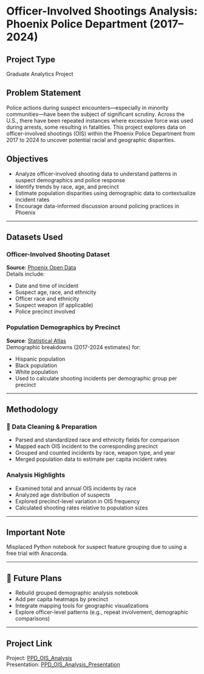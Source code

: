 # Officer-Involved Shootings Analysis: Phoenix Police Department (2017–2024)

## Project Type  
Graduate Analytics Project

## Problem Statement  
Police actions during suspect encounters—especially in minority communities—have been the subject of significant scrutiny. Across the U.S., there have been repeated instances where excessive force was used during arrests, some resulting in fatalities. This project explores data on officer-involved shootings (OIS) within the Phoenix Police Department from 2017 to 2024 to uncover potential racial and geographic disparities.

## Objectives  
- Analyze officer-involved shooting data to understand patterns in suspect demographics and police response  
- Identify trends by race, age, and precinct  
- Estimate population disparities using demographic data to contextualize incident rates  
- Encourage data-informed discussion around policing practices in Phoenix

---

## Datasets Used

### Officer-Involved Shooting Dataset  
**Source**: [Phoenix Open Data](https://www.phoenixopendata.com/dataset/ois)  
Details include:  
- Date and time of incident  
- Suspect age, race, and ethnicity  
- Officer race and ethnicity  
- Suspect weapon (if applicable)  
- Police precinct involved  

### Population Demographics by Precinct  
**Source**: [Statistical Atlas](https://statisticalatlas.com/place/Arizona/Phoenix/Race-and-Ethnicity)  
Demographic breakdowns (2017-2024 estimates) for:  
- Hispanic population  
- Black population  
- White population  
- Used to calculate shooting incidents per demographic group per precinct

---

## Methodology

### 🧼 Data Cleaning & Preparation
- Parsed and standardized race and ethnicity fields for comparison  
- Mapped each OIS incident to the corresponding precinct  
- Grouped and counted incidents by race, weapon type, and year  
- Merged population data to estimate per capita incident rates  

### Analysis Highlights
- Examined total and annual OIS incidents by race  
- Analyzed age distribution of suspects  
- Explored precinct-level variation in OIS frequency  
- Calculated shooting rates relative to population sizes  

---

## Important Note  
Misplaced Python notebook for suspect feature grouping due to using a free trial with Anaconda.   

---

## 🧩 Future Plans  
- Rebuild grouped demographic analysis notebook  
- Add per capita heatmaps by precinct  
- Integrate mapping tools for geographic visualizations  
- Explore officer-level patterns (e.g., repeat involvement, demographic comparisons)

---

## Project Link   
Project: [PPD_OIS_Analysis](PPD_OIS_Analysis)  
Presentation: [PPD_OIS_Analysis_Presentation](https://drive.google.com/file/d/1K9AWC3-a7GtFIzlzC7ZgoJVJwZWUkyxQ/view?usp=sharing)

